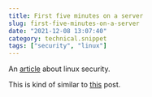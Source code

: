 ```yaml
---
title: First five minutes on a server
slug: first-five-minutes-on-a-server
date: "2021-12-08 13:07:40"
category: technical.snippet
tags: ["security", "linux"]
---
```


An
[article](https://sollove.com/2013/03/03/my-first-5-minutes-on-a-server-or-essential-security-for-linux-servers/)
about linux security.

This is kind of similar to
[this](snippets/linux-performance-analysis-checklist) post.
